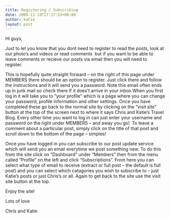 ```yaml
---
title: Registering / Subscribing
date: 2009-11-18T17:17:53+00:00
author: katie
layout: post
---
```

Hi guys,

Just to let you know that you dont need to register to read the posts, look at our photo&#8217;s and videos or read comments  but if you want to be able to leave comments or recieve our posts via email then you will need to register.

This is hopefully quite straight forward &#8211; on the right of this page under MEMBERS there should be an option to register. Just click there and follow the instructions and it will send you a password. Note this email often ends up in junk mail so check there if it does&#8217;t arrive in your inbox.When you first log in it will take you to &#8220;your profile&#8221; which is a page where you can change your password, profile information and other settings. Once you have completed these go back to the normal site by clicking on the &#8220;visit site&#8221; button at the top of the screen next to where it says Chris and Katie&#8217;s Travel Blog. Every other time you want to log in can just enter your username and password on the right under MEMBERS &#8211; and away you go!  To leave a comment about a particular post, simply click on the title of that post and scroll down to the bottom of the page &#8211; simples!

Once you have logged in you can subscribe to our post update service which will send you an email everytime we post something new. To do this from the site click on &#8220;Dashboard&#8221; under &#8220;Members&#8221; then from the menu called &#8220;Profile&#8221; on the left and click &#8220;Subscriptions&#8221;. From here you can select what type of email to receive (extract or full post &#8211; the default is full post) and you can select which catagories you wish to subscribe to &#8211; just Katie&#8217;s posts or just Chris&#8217;s or all. Again to get back to the site use the visit site button at the top.

Enjoy the site!

Lots of love

Chris and Katie